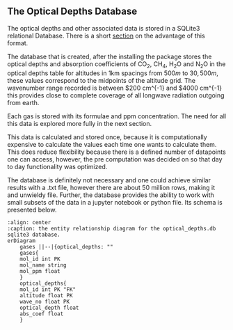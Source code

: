 ## The Optical Depths Database
The optical depths and other associated data is stored in a SQLite3 relational Database. There is a short [section](../Chapter_SimpleTrans/SimpleTrans_1.md) on the advantage of this format. 

The database that is created, after the installing the package stores the optical depths and absorption coefficients of $\textrm{CO}_2$, $\textrm{CH}_4$, $\textrm{H}_2\textrm{O}$ and $\textrm{N}_2\textrm{O}$ in the optical depths table for altitudes in 1km spacings from $500 m$ to $30,500 m$, these values correspond to the midpoints of the altitude grid. The wavenumber range recorded is between $200 cm^{-1} and $4000 cm^{-1} this provides close to complete coverage of all longwave radiation outgoing from earth.

Each gas is stored with its formulae and ppm concentration. The need for all this data is explored more fully in the next section.

This data is calculated and stored once, because it is computationally expensive to calculate the values each time one wants to calculate them. This does reduce flexibility because there is a defined number of datapoints one can access, however, the pre computation was decided on so that day to day functionality was optimized.

The database is definitely not necessary and one could achieve similar results with a .txt file, however there are about 50 million rows, making it and unwieldy file. Further, the database provides the ability to work with small subsets of the data in a jupyter notebook or python file. Its schema is presented below. 

```{mermaid}   
:align: center
:caption: the entity relationship diagram for the optical_depths.db sqlite3 database.
erDiagram
    gases ||--|{optical_depths: ""
    gases{
    mol_id int PK
    mol_name string
    mol_ppm float
    }
    optical_depths{
    mol_id int PK "FK"
    altitude float PK
    wave_no float PK
    optical_depth float
    abs_coef float
    }
```
